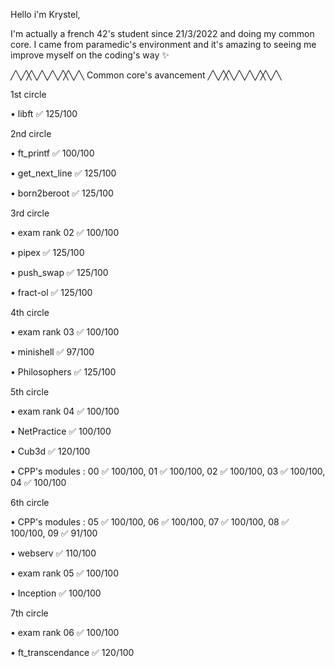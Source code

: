 Hello i'm Krystel,

I'm actually a french 42's student since 21/3/2022 and doing my common core.
I came from paramedic's environment and it's amazing to seeing me improve myself on the coding's way ✨

╱╲╱╳╲╱╲╱╲╱╳╲╱╲ Common core's avancement ╱╲╱╳╲╱╲╱╲╱╳╲╱╲

1st circle


• libft ✅ 125/100


2nd circle


• ft_printf ✅ 100/100

• get_next_line ✅ 125/100

• born2beroot ✅ 125/100


3rd circle


• exam rank 02 ✅ 100/100

• pipex ✅ 125/100

• push_swap ✅ 125/100

• fract-ol ✅ 125/100


4th circle


• exam rank 03 ✅ 100/100

• minishell ✅ 97/100

• Philosophers ✅ 125/100


5th circle


• exam rank 04 ✅ 100/100

• NetPractice ✅ 100/100

• Cub3d ✅ 120/100

• CPP's modules : 00 ✅ 100/100, 01 ✅ 100/100, 02 ✅ 100/100, 03 ✅ 100/100, 04 ✅ 100/100


6th circle

• CPP's modules : 05 ✅ 100/100, 06 ✅ 100/100, 07 ✅ 100/100, 08 ✅ 100/100, 09 ✅ 91/100

• webserv ✅ 110/100

• exam rank 05 ✅ 100/100

• Inception ✅ 100/100


7th circle


• exam rank 06 ✅ 100/100

• ft_transcendance ✅ 120/100
